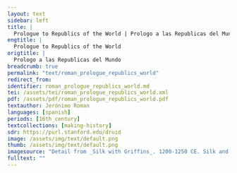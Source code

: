 ```yaml
---
layout: text
sidebar: left
title: |
  Prologue to Republics of the World | Prologo a las Republicas del Mundo
engtitle: |
  Prologue to Republics of the World
origtitle: |
  Prologo a las Republicas del Mundo
breadcrumb: true
permalink: "text/roman_prologue_republics_world"
redirect_from: 
identifier: roman_prologue_republics_world.md
tei: /assets/tei/roman_prologue_republics_world.xml
pdf: /assets/pdf/roman_prologue_republics_world.pdf
textauthor: Jerónimo Roman
languages: [spanish]
periods: [16th_century]
textcollections: [making-history]
sdr: https://purl.stanford.edu/druid 
image: /assets/img/text/default.png
thumb: /assets/img/text/default.png
imagesource: "Detail from _Silk with Griffins_. 1200-1250 CE. Silk and silver-gilt metal on parchment over cotton. Central Asia, Sicily, or North Africa. 69 1/4 x 38 1/4 in. (175.9 x 97.2 cm). The Cloisters Collection, 1984, at the Metropolitan Museum of Art, New York. Object Number 1984.344. [https://www.metmuseum.org/art/collection/search/466119](https://www.metmuseum.org/art/collection/search/466119). [Public Domain]"
fulltext: ""
---
```

 
